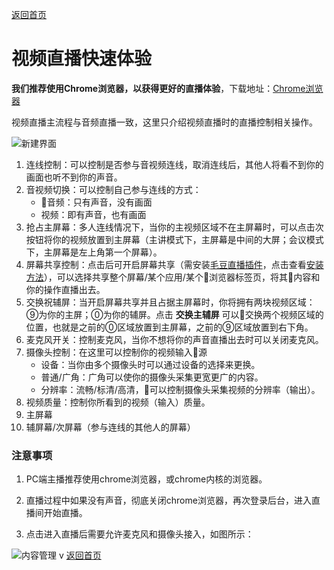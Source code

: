 [返回首页](../../README.md)

# 视频直播快速体验

**我们推荐使用Chrome浏览器，以获得更好的直播体验**，下载地址：[Chrome浏览器](https://maodou.io/download)

视频直播主流程与音频直播一致，这里只介绍视频直播时的直播控制相关操作。

![新建界面](https://docssl.cdn.maodou.io/docs/quickstart/intro-liveVideo1.png)

1. 连线控制：可以控制是否参与音视频连线，取消连线后，其他人将看不到你的画面也听不到你的声音。
2. 音视频切换：可以控制自己参与连线的方式：
   * 音频：只有声音，没有画面
   * 视频：即有声音，也有画面
3. 抢占主屏幕：多人连线情况下，当你的主视频区域不在主屏幕时，可以点击次按钮将你的视频放置到主屏幕（主讲模式下，主屏幕是中间的大屏；会议模式下，主屏幕是左上角第一个屏幕）。
4. 屏幕共享控制：点击后可开启屏幕共享（需安装[毛豆直播插件](https://maodou.io/download)，点击查看[安装方法](https://docssl.cdn.maodou.io/%E6%8F%92%E4%BB%B6%E5%AE%89%E8%A3%85.mp4)），可以选择共享整个屏幕/某个应用/某个浏览器标签页，将其内容和你的操作直播出去。
5. 交换祝辅屏：当开启屏幕共享并且占据主屏幕时，你将拥有两块视频区域：⑨为你的主屏；⓪为你的辅屏。点击 **交换主辅屏** 可以交换两个视频区域的位置，也就是之前的⓪区域放置到主屏幕，之前的⑨区域放置到右下角。
6. 麦克风开关：控制麦克风，当你不想将你的声音直播出去时可以关闭麦克风。
7. 摄像头控制：在这里可以控制你的视频输入源
   * 设备：当你由多个摄像头时可以通过设备的选择来更换。
   * 普通/广角：广角可以使你的摄像头采集更宽更广的内容。
   * 分辨率：流畅/标清/高清，可以控制摄像头采集视频的分辨率（输出）。
8. 视频质量：控制你所看到的视频（输入）质量。
9. 主屏幕
0. 辅屏幕/次屏幕（参与连线的其他人的屏幕）


### 注意事项

1. PC端主播推荐使用chrome浏览器，或chrome内核的浏览器。

2. 直播过程中如果没有声音，彻底关闭chrome浏览器，再次登录后台，进入直播间开始直播。

3. 点击进入直播后需要允许麦克风和摄像头接入，如图所示：

![内容管理](https://docssl.cdn.maodou.io/docs/quickstart/intro-liveVideo2.png)
v
[返回首页](../../README.md)
